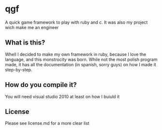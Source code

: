 # qgf
A quick game framework to play with ruby and c. It was also my project wich make me an engineer

## What is this?
Whell I decided to make my own framework in ruby, because I love the language, and this monstrocity was born.
While not the most polish program made, it has all the documentation (in spanish, sorry guys) on how I made it step-by-step.

## How do you compile it?

You will need visual studio 2010 at least on how I buiuld it

## License
Please see license.md for a more clear list
